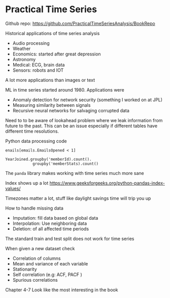 # Practical Time Series
Github repo: https://github.com/PracticalTimeSeriesAnalysis/BookRepo

Historical applications of time series analysis
* Audio processing
* Weather
* Economics: started after great depression
* Astronomy
* Medical: ECG, brain data
* Sensors: robots and IOT

A lot more applications than images or text

ML in time series started around 1980. Applications were
* Anomaly detection for network security (something I worked on at JPL)
* Measuring similarity between signals
* Recursive neural networks for salvaging corrupted data

Need to to be aware of lookahead problem where we leak information from future to the past. This can be an issue especially if different tables have different time resolutions.


Python data processing code
```
enails[emails.EmailsOpened < 1] 

YearJoined.groupby('memberId).count().
            groupby('memberStats).count()
```

The ```panda``` library makes working with time series much more sane


Index shows up a lot https://www.geeksforgeeks.org/python-pandas-index-values/

Timezones matter a lot, stuff like daylight savings time will trip you up

How to handle missing data
* Imputation: fill data based on global data
* Interpolation: Use neighboring data
* Deletion: of all affected time periods

The standard train and test split does not work for time series

When given a new dataset check
* Correlation of columns
* Mean and variance of each variable
* Stationarity
* Self correlation (e.g: ACF, PACF )
* Spurious correlations

Chapter 4-7 Look like the most interesting in the book